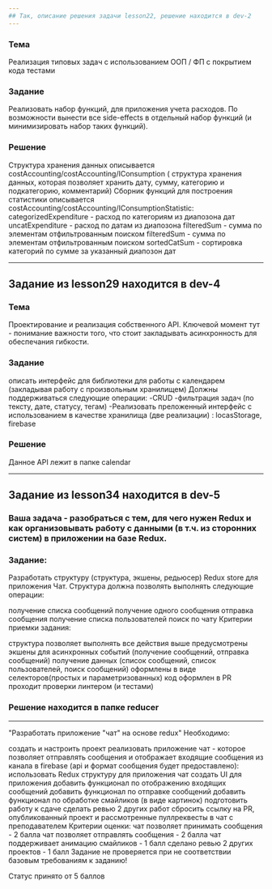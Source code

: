 ```yaml
---
## Так, описание решения задачи lesson22, решение находится в dev-2
---
```


### Тема

Реализация типовых задач с использованием OOП / ФП с покрытием кода тестами

### Задание

Реализовать набор функций, для приложения учета расходов. По возможности вынести все side-effects в отдельный набор функций (и минимизировать набор таких функций).

### Решение

Структура хранения данных описывается costAccounting/costAccounting/IConsumption ( структура хранения данных, которая позволяет хранить дату, сумму, категорию и подкатегорию, комментарий)
Сборник функций для построения статистики описывается costAccounting/costAccounting/IConsumptionStatistic:
categorizedExpenditure - расход по категориям из диапозона дат
uncatExpenditure - расход по датам из диапозона
filteredSum - сумма по элементам отфильтрованным поиском
filteredSum - сумма по элементам отфильтрованным поиском
sortedCatSum - сортировка категорий по сумме за указанный диапозон дат

---

## Задание из lesson29 находится в dev-4

### Тема

Проектирование и реализация собственного API. Ключевой момент тут - понимание важности того, что стоит закладывать асинхронность для обеспечания гибкости.

### Задание

описать интерфейс для библиотеки для работы с календарем (закладывая работу с произвольным хранилищем)
Должны поддерживаться следующие операции:
-CRUD
-фильтрация задач (по тексту, дате, статусу, тегам)
-Реализовать преложенный интерфейс с использованием в качестве хранилища (две реализации) : locasStorage, firebase

### Решение

Данное API лежит в папке calendar

---

## Задание из lesson34 находится в dev-5

### Ваша задача - разобраться с тем, для чего нужен Redux и как организовывать работу с данными (в т.ч. из сторонних систем) в приложении на базе Redux.

### Задание:

Разработать структуру (структура, экшены, редьюсер) Redux store для приложения Чат. Структура должна позволять выполнять следующие операции:

получение списка сообщений
получение одного сообщения
отправка сообщения
получение списка пользователей
поиск по чату
Критерии приемки задания:

структура позволяет выполнять все действия выше
предусмотрены экшены для асинхронных событий (получение сообщений, отправка сообщений)
получение данных (список сообщений, список пользователей, поиск сообщений) оформлены в виде селекторов(простых и параметризованных)
код оформлен в PR
проходит проверки линтером (и тестами)

### Решение находится в папке reducer

---

"Разработать приложение "чат" на основе redux"
Необходимо:

создать и настроить проект
реализовать приложение чат - которое позволяет отправлять сообщения и отображает входящие сообщения из канала в firebase (api и формат сообщения будет предоставлено):
использовать Redux структуру для приложения чат
создать UI для приложения
добавить функционал по отображению входящих сообщений
добавить функционал по отправке сообщений
добавить функционал по обработке смайликов (в виде картинок)
подготовить работу к сдаче
сделать ревью 2 других работ
сбросить ссылку на PR, опубликованный проект и рассмотренные пуллреквесты в чат с преподавателем
Критерии оценки:
чат позволяет принимать сообщения - 2 балла
чат позволяет отправлять сообщения - 2 балла
чат поддерживает анимацию смайликов - 1 балл
сделано ревью 2 других проектов - 1 балл
Задание не проверяется при не соответствии базовым требованиям к заданию!

Статус принято от 5 баллов
